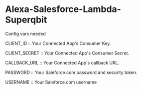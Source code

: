 # Alexa-Salesforce-Lambda-Superqbit

Config vars needed

CLIENT_ID	::	Your Connected App's Consumer Key.

CLIENT_SECRET	::	Your Connected App's Consumer Secret.

CALLBACK_URL ::	Your Connected App's callback URL.

PASSWORD	::	Your Saleforce.com password and security token.

USERNAME	::	Your Saleforce.com username
